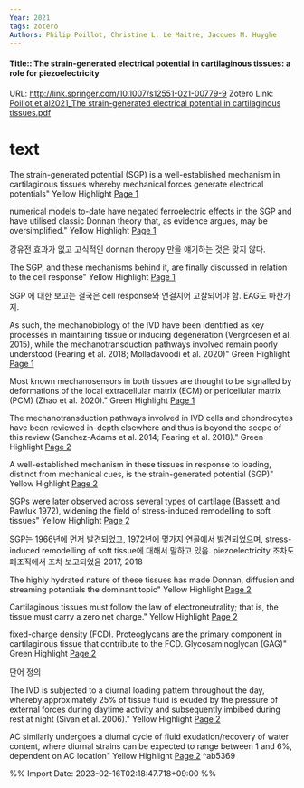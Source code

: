 ```yaml
---
Year: 2021
tags: zotero
Authors: Philip Poillot, Christine L. Le Maitre, Jacques M. Huyghe
---
```


#### Title:: The strain-generated electrical potential in cartilaginous tissues: a role for piezoelectricity
URL: http://link.springer.com/10.1007/s12551-021-00779-9
Zotero Link: [Poillot et al2021_The strain-generated electrical potential in cartilaginous tissues.pdf](zotero://select/library/items/D3MYZUYI)

# text
The strain-generated potential (SGP) is a well-established mechanism in cartilaginous tissues whereby mechanical forces generate electrical potentials"
Yellow Highlight [Page 1](zotero://open-pdf/library/items/D3MYZUYI?page=1&annotation=42A5TSYX)




numerical models to-date have negated ferroelectric effects in the SGP and have utilised classic Donnan theory that, as evidence argues, may be oversimplified."
Yellow Highlight [Page 1](zotero://open-pdf/library/items/D3MYZUYI?page=1&annotation=URTUBNDF)


강유전 효과가 없고 고식적인 donnan theropy 만을 얘기하는 것은 맞지 않다.



The SGP, and these mechanisms behind it, are finally discussed in relation to the cell response"
Yellow Highlight [Page 1](zotero://open-pdf/library/items/D3MYZUYI?page=1&annotation=RS9NZT2F)


SGP 에 대한 보고는 결국은 cell response와 연결지어 고찰되어야 함. EAG도 마찬가지.

As such, the mechanobiology of the IVD have been identified as key processes in maintaining tissue or inducing degeneration (Vergroesen et al. 2015), while the mechanotransduction pathways involved remain poorly understood (Fearing et al. 2018; Molladavoodi et al. 2020)"
Green Highlight [Page 1](zotero://open-pdf/library/items/D3MYZUYI?page=1&annotation=L72ZYTE2)


Most known mechanosensors in both tissues are thought to be signalled by deformations of the local extracellular matrix (ECM) or pericellular matrix (PCM) (Zhao et al. 2020)."
Green Highlight [Page 1](zotero://open-pdf/library/items/D3MYZUYI?page=1&annotation=V4YI5AXI)


The mechanotransduction pathways involved in IVD cells and chondrocytes have been reviewed in-depth elsewhere and thus is beyond the scope of this review (Sanchez-Adams et al. 2014; Fearing et al. 2018)."
Green Highlight [Page 2](zotero://open-pdf/library/items/D3MYZUYI?page=2&annotation=3QCBQWCQ)


A well-established mechanism in these tissues in response to loading, distinct from mechanical cues, is the strain-generated potential (SGP)"
Yellow Highlight [Page 2](zotero://open-pdf/library/items/D3MYZUYI?page=2&annotation=9IPFEPMS)


SGPs were later observed across several types of cartilage (Bassett and Pawluk 1972), widening the field of stress-induced remodelling to soft tissues"
Yellow Highlight [Page 2](zotero://open-pdf/library/items/D3MYZUYI?page=2&annotation=22J2WB5C)


SGP는 1966년에 먼저 발견되었고, 1972년에 몇가지 연골에서 발견되었으며, stress-induced remodelling of soft tissue에 대해서 말하고 있음.
piezoelectricity 조차도 폐조직에서 조차 보고되었음 2017, 2018

The highly hydrated nature of these tissues has made Donnan, diffusion and streaming potentials the dominant topic"
Yellow Highlight [Page 2](zotero://open-pdf/library/items/D3MYZUYI?page=2&annotation=AWZ96MF2)


Cartilaginous tissues must follow the law of electroneutrality; that is, the tissue must carry a zero net charge."
Yellow Highlight [Page 2](zotero://open-pdf/library/items/D3MYZUYI?page=2&annotation=3TTI426G)


fixed-charge density (FCD). Proteoglycans are the primary component in cartilaginous tissue that contribute to the FCD. Glycosaminoglycan (GAG)"
Green Highlight [Page 2](zotero://open-pdf/library/items/D3MYZUYI?page=2&annotation=BXMHUDA3)


단어 정의

The IVD is subjected to a diurnal loading pattern throughout the day, whereby approximately 25% of tissue fluid is exuded by the pressure of external forces during daytime activity and subsequently imbibed during rest at night (Sivan et al. 2006)."
Yellow Highlight [Page 2](zotero://open-pdf/library/items/D3MYZUYI?page=2&annotation=I7ZGR8RZ)


AC similarly undergoes a diurnal cycle of fluid exudation/recovery of water content, where diurnal strains can be expected to range between 1 and 6%, dependent on AC location"
Yellow Highlight [Page 2](zotero://open-pdf/library/items/D3MYZUYI?page=2&annotation=VEPFE27J) ^ab5369




%% Import Date: 2023-02-16T02:18:47.718+09:00 %%
